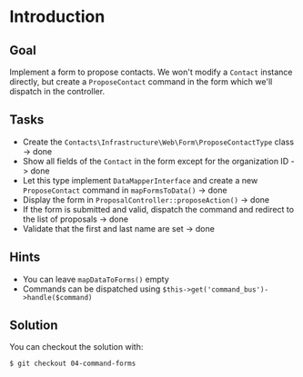 Introduction
============

Goal
----

Implement a form to propose contacts. We won't modify a `Contact` instance
directly, but create a `ProposeContact` command in the form which we'll
dispatch in the controller.

Tasks
-----

* Create the `Contacts\Infrastructure\Web\Form\ProposeContactType` class -> done
* Show all fields of the `Contact` in the form except for the organization ID -> done
* Let this type implement `DataMapperInterface` and create a new
  `ProposeContact` command in `mapFormsToData()` -> done
* Display the form in `ProposalController::proposeAction()` -> done
* If the form is submitted and valid, dispatch the command and redirect to the
  list of proposals -> done
* Validate that the first and last name are set -> done

Hints
-----

* You can leave `mapDataToForms()` empty
* Commands can be dispatched using `$this->get('command_bus')->handle($command)`

Solution
--------

You can checkout the solution with:

    $ git checkout 04-command-forms
